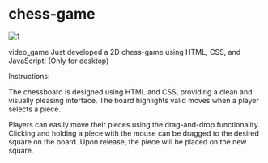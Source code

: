 # chess-game
![1](https://github.com/Dasuntharaka95/chess-game/assets/122387572/6c298c0e-04b5-4e48-919a-9f7c20532f46)

video_game Just developed a 2D chess-game using HTML, CSS, and JavaScript! (Only for desktop)

Instructions:

The chessboard is designed using HTML and CSS, providing a clean and visually pleasing interface. The board highlights valid moves when a player selects a piece.

Players can easily move their pieces using the drag-and-drop functionality. Clicking and holding a piece with the mouse can be dragged to the desired square on the board. Upon release, the piece will be placed on the new square.

